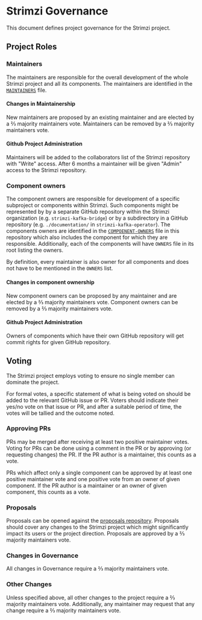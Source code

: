# Strimzi Governance

This document defines project governance for the Strimzi project.

## Project Roles

### Maintainers

The maintainers are responsible for the overall development of the whole Strimzi project and all its components.
The maintainers are identified in the [`MAINTAINERS`](MAINTAINERS) file. 

#### Changes in Maintainership

New maintainers are proposed by an existing maintainer and are elected by a ⅔ majority maintainers vote.
Maintainers can be removed by a ⅔ majority maintainers vote.

#### Github Project Administration

Maintainers will be added to the collaborators list of the Strimzi repository with "Write" access.
After 6 months a maintainer will be given "Admin" access to the Strimzi repository.

### Component owners

The component owners are responsible for development of a specific subproject or components within Strimzi.
Such components might be represented by by a separate GitHub repository within the Strimzi organization (e.g. `strimzi-kafka-bridge`) or by a subdirectory in a GitHub repository (e.g. `./documentation/` in `strimzi-kafka-operator`).
The components owners are identified in the [`COMPOENENT-OWNERS`](COMPONENT-OWNERS) file in this repository which also includes the component for which they are responsible.
Additionally, each of the components will have `OWNERS` file in its root listing the owners.

By definition, every maintainer is also owner for all components and does not have to be mentioned in the `OWNERS` list.

#### Changes in component ownership

New component owners can be proposed by any maintainer and are elected by a ⅔ majority maintainers vote.
Component owners can be removed by a ⅔ majority maintainers vote.

#### Github Project Administration

Owners of components which have their own GitHub repository will get commit rights for given GitHub repository.

## Voting

The Strimzi project employs voting to ensure no single member can dominate the project.

For formal votes, a specific statement of what is being voted on should be added to the relevant GitHub issue or PR.
Voters should indicate their yes/no vote on that issue or PR, and after a suitable period of time, the votes will be tallied and the outcome noted.

### Approving PRs

PRs may be merged after receiving at least two positive maintainer votes.
Voting for PRs can be done using a comment in the PR or by approving (or requesting changes) the PR.
If the PR author is a maintainer, this counts as a vote.

PRs which affect only a single component can be approved by at least one positive maintainer vote and one positive vote from an owner of given component.
If the PR author is a maintainer or an owner of given component, this counts as a vote.

### Proposals

Proposals can be opened against the [proposals repository](https://github.com/strimzi/proposals).
Proposals should cover any changes to the Strimzi project which might significantly impact its users or the project direction.
Proposals are approved by a ⅔ majority maintainers vote.

### Changes in Governance

All changes in Governance require a ⅔ majority maintainers vote.

### Other Changes

Unless specified above, all other changes to the project require a ⅔ majority maintainers vote.
Additionally, any maintainer may request that any change require a ⅔ majority maintainers vote.

